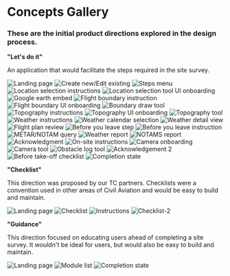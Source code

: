 # Concepts Gallery

### These are the initial product directions explored in the design process.

**"Let's do it"**

An application that would facilitate the steps required in the site survey. 

![Landing page](concepts/letsdoit/IMG_20190306_152438.jpg)
![Create new/Edit existing](concepts/letsdoit/IMG_20190306_152443.jpg)
![Steps menu](concepts/letsdoit/IMG_20190306_152455.jpg)
![Location selection instructions](concepts/letsdoit/IMG_20190306_152500.jpg)
![Location selection tool UI onboarding](concepts/letsdoit/IMG_20190306_152503.jpg)
![Google earth embed](concepts/letsdoit/IMG_20190306_152509.jpg)
![Flight boundary instruction](concepts/letsdoit/IMG_20190306_152523.jpg)
![Flight boundary UI onboarding](concepts/letsdoit/IMG_20190306_152527.jpg)
![Boundary draw tool](concepts/letsdoit/IMG_20190306_152531.jpg)
![Topography instructions](concepts/letsdoit/IMG_20190306_152513.jpg)
![Topography UI onboarding](concepts/letsdoit/IMG_20190306_152516.jpg)
![Topography tool](concepts/letsdoit/IMG_20190306_152519.jpg)
![Weather instructions](concepts/letsdoit/IMG_20190306_152535.jpg)
![Weather calendar selection](concepts/letsdoit/IMG_20190306_152543.jpg)
![Weather detail view](concepts/letsdoit/IMG_20190306_152546.jpg)
![Flight plan review](concepts/letsdoit/IMG_20190306_152552.jpg)
![Before you leave step](concepts/letsdoit/IMG_20190306_152652.jpg)
![Before you leave instruction](concepts/letsdoit/IMG_20190306_152659.jpg)
![METAR/NOTAM query](concepts/letsdoit/IMG_20190306_152702.jpg)
![Weather report](concepts/letsdoit/IMG_20190306_152705.jpg)
![NOTAMS report](concepts/letsdoit/IMG_20190306_152710.jpg)
![Acknowledgment](concepts/letsdoit/IMG_20190306_152712.jpg)
![On-site instructions](concepts/letsdoit/IMG_20190306_152720.jpg)
![Camera onboarding](concepts/letsdoit/IMG_20190306_152722.jpg)
![Camera tool](concepts/letsdoit/IMG_20190306_152726.jpg)
![Obstacle log tool](concepts/letsdoit/IMG_20190306_152731.jpg)
![Acknowledgement 2](concepts/letsdoit/IMG_20190306_152746.jpg)
![Before take-off checklist](concepts/letsdoit/IMG_20190306_152754.jpg)
![Completion state](concepts/letsdoit/IMG_20190306_152750.jpg)

**"Checklist"**

This direction was proposed by our TC partners. Checklists were a convention used in other areas of Civil Aviation and would be easy to build and maintain. 

![Landing page](concepts/checklist/1-landing.png)
![Checklist](concepts/checklist/2-checklist.png)
![Instructions](concepts/checklist/3-help.png)
![Checklist-2](concepts/checklist/4-weather.png)

**"Guidance"**

This direction focused on educating users ahead of completing a site survey. It wouldn't be ideal for users, but would also be easy to build and maintain. 

![Landing page](concepts/guidance/guidance-phases.jpg)
![Module list](concepts/guidance/guidance-steps.jpg)
![Completion state](concepts/guidance/guidance-completion.jpg)

